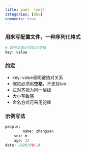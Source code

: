 ```yaml
---
title: yaml  (yml)
categories: [dev]
comments: true
---
```

### 用来写配置文件，一种序列化格式


```python
# 冒号后面必须加入空格
key: value

```

### 约定
 

 - key: value表明键值对关系
 - 缩进必须用**空格**，不支持tab
 - 左对齐视为同一层级
 - 大小写敏感
 - 命名方式可采用驼峰
   
### 示例写法
  

``` python
people: 
        name: zhangsan
	sex: m
	age: 22
date: 2020/09/14
```


